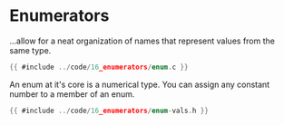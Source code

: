 # Enumerators

...allow for a neat organization of names that represent values from the same
type.  

```c
{{ #include ../code/16_enumerators/enum.c }}
```

An enum at it's core is a numerical type. You can assign any constant number to
a member of an enum.  

```c
{{ #include ../code/16_enumerators/enum-vals.h }}
```
